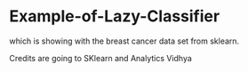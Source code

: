 # Example-of-Lazy-Classifier

which is showing with the breast cancer data set from sklearn.

Credits are going to SKlearn and Analytics Vidhya 
